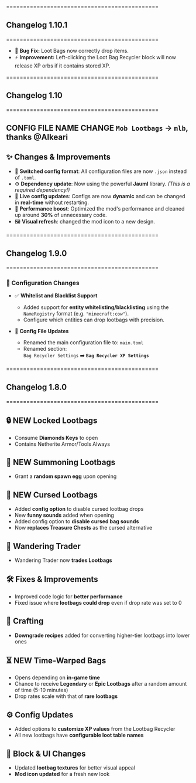=============================================
## Changelog 1.10.1
=============================================

- 🐞 **Bug Fix:** Loot Bags now correctly drop items.  
- ⚡ **Improvement:** Left-clicking the Loot Bag Recycler block will now release XP orbs if it contains stored XP.

=============================================
## Changelog 1.10
=============================================

## CONFIG FILE NAME CHANGE `Mob Lootbags` -> `mlb`, thanks @Alkeari

## ✨ Changes & Improvements

- 🔁 **Switched config format**: All configuration files are now `.json` instead of `.toml`.
- ⚙️ **Dependency update**: Now using the powerful **Jauml** library. _(This is a required dependency!)_
- 🔄 **Live config updates**: Configs are now **dynamic** and can be changed in **real-time** without restarting.
- 🚀 **Performance boost**: Optimized the mod's performance and cleaned up around **30%** of unnecessary code.
- 🖼️ **Visual refresh**: changed the mod icon to a new design.


=============================================
## Changelog 1.9.0
=============================================

### 🔧 Configuration Changes
- ✅ **Whitelist and Blacklist Support**
  - Added support for **entity whitelisting/blacklisting** using the `NameRegistry` format (e.g. `"minecraft:cow"`).
  - Configure which entities can drop lootbags with precision.

- 📝 **Config File Updates**
  - Renamed the main configuration file to: `main.toml`
  - Renamed section:  
    `Bag Recycler Settings` ➡️ **`Bag Recycler XP Settings`**

=============================================
## Changelog 1.8.0
=============================================

## 🔒 NEW Locked Lootbags
- Consume **Diamonds Keys** to open
- Contains Netherite Armor/Tools Always

## 🧪 NEW Summoning Lootbags
- Grant a **random spawn egg** upon opening

## 🧿 NEW Cursed Lootbags
- Added **config option** to disable cursed lootbag drops
- New **funny sounds** added when opening
- Added config option to **disable cursed bag sounds**
- Now **replaces Treasure Chests** as the cursed alternative

## 🧳 Wandering Trader
- Wandering Trader now **trades Lootbags**

## 🛠 Fixes & Improvements
- Improved code logic for **better performance**
- Fixed issue where **lootbags could drop** even if drop rate was set to 0

## 🧾 Crafting
- **Downgrade recipes** added for converting higher-tier lootbags into lower ones

## ⏳ NEW Time-Warped Bags
- Opens depending on **in-game time**
- Chance to receive **Legendary** or **Epic Lootbags** after a random amount of time (5-10 minutes)
- Drop rates scale with that of **rare lootbags**

## ⚙ Config Updates
- Added options to **customize XP values** from the Lootbag Recycler
- All new lootbags have **configurable loot table names**

## 🧱 Block & UI Changes
- Updated **lootbag textures** for better visual appeal
- **Mod icon updated** for a fresh new look
